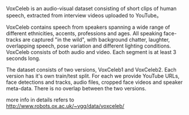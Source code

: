 VoxCeleb is an audio-visual dataset consisting of short clips of human speech, extracted from interview videos uploaded to YouTube。

VoxCeleb contains speech from speakers spanning a wide range of different ethnicities, accents, professions and ages.
All speaking face-tracks are captured "in the wild", with background chatter, laughter, overlapping speech, pose variation and different lighting conditions.
VoxCeleb consists of both audio and video. Each segment is at least 3 seconds long.

The dataset consists of two versions, VoxCeleb1 and VoxCeleb2. Each version has it's own train/test split. For each we provide YouTube URLs, face detections and tracks, audio files, cropped face videos and speaker meta-data. There is no overlap between the two versions.

more info in details refers to http://www.robots.ox.ac.uk/~vgg/data/voxceleb/

